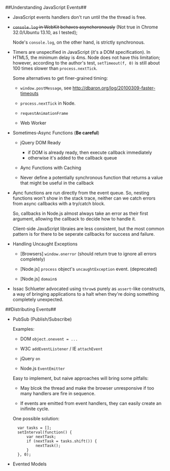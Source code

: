 ##Understanding JavaScript Events##

- JavaScript events handlers don't run until the the thread is free.


- <del>`console.log` in WebKit behaves asynchoronously</del> (Not true in Chrome 32.0/Ubuntu 13.10, as I tested);

  Node's `console.log`, on the other hand, is strictly synchronous.


- Timers are unspecified in JavaScript (it's a DOM specification). In HTML5, the minimum delay is 4ms. Node does not have this limitation; however, according to the author's test, `setTimeout(f, 0)` is still about 100 times slower than `process.nextTick`.

  Some alternatives to get finer-grained timing:

    + `window.postMessage`, see http://dbaron.org/log/20100309-faster-timeouts

    + `process.nextTick` in Node.

    + `requestAnimationFrame`

    + Web Worker

- Sometimes-Async Functions (**Be careful**)

    + jQuery DOM Ready

        * if DOM is already ready, then execute callback immediately
        * otherwise it's added to the callback queue

    + Aync Functions with Caching

    + Never define a potentially synchronous function that returns a value that might be useful in the callback

- Aync functions are run directly from the event queue. So, nesting functions won't show in the stack trace, neither can we catch errors from async callbacks with a try/catch block.

  So, callbacks in Node.js almost always take an error as their first argument, allowing the callback to decide how to handle it.

  Client-side JavaScript libraies are less consistent, but the most common pattern is for there to be seperate callbacks for success and failure.

- Handling Uncaught Exceptions

    + [Browsers] `window.onerror` (should return true to ignore all errors completely)

    + [Node.js] `process` object's `uncaughtException` event. (deprecated)

    + [Node.js] `domain`s

- Issac Schlueter advocated using `throw`s purely as `assert`-like constructs, a way of bringing applications to a halt when they're doing something completely unexpected.


##Distributing Events##

- PubSub (Publish/Subscribe)

  Examples:

    + DOM `object.onevent = ...`

    + W3C `addEventListener` / IE `attachEvent`

    + jQuery `on`

    + Node.js `EventEmitter`

  Easy to implement, but naive approaches will bring some pitfalls:

    + May blcok the thread and make the browser unresponsive if too many handlers are fire in sequence.

    + If events are emitted from event handlers, they can easily create an inifinite cycle.

  One possible solution:

        var tasks = [];
        setInterval(function() {
            var nextTask;
            if (nextTask = tasks.shift()) {
                nextTask();
            }
        }, 0);

- Evented Models